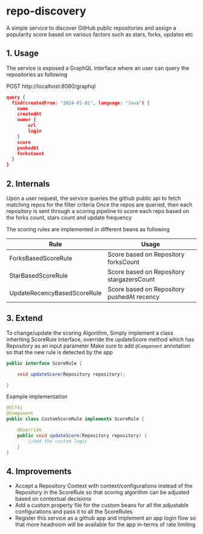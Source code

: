 # repo-discovery

A simple service to discover GitHub public repositories and assign a popularity score based on various factors such as stars, forks, updates etc

## 1. Usage
The service is exposed a GraphQL interface where an user can query the repositories as following

POST http://localhost:8080/graphql

```json
query {
  find(createdFrom: "2024-01-01", language: "Java") {
    name
    createdAt
    owner {
        url
        login
    }
    score
    pushedAt
    forksCount
  }
}

```
## 2. Internals 

Upon a user request, the service queries the github public api to fetch matching repos for the filter criteria
Once the repos are queried, then each repository is sent through a scoring pipeline to score each repo based on the 
forks count, stars count and update frequency 

The scoring rules are implemented in different beans as following 

| Rule                        | Usage                                      |
|-----------------------------|--------------------------------------------|
| ForksBasedScoreRule         | Score based on Repository forksCount       |
| StarBasedScoreRule          | Score based on Repository stargazersCount  |
| UpdateRecencyBasedScoreRule | Score based on Repository pushedAt recency |


## 3. Extend

To change/update the scoring Algorithm, 
Simply implement a class inheriting ScoreRule Interface, override the updateScore method which has Repository as an input parameter
Make sure to add `@Component` annotation so that the new rule is detected by the app

```java
public interface ScoreRule {

    void updateScore(Repository repository);

}
```

Example implementation 

```java
@Slf4j
@Component
public class CustomScoreRule implements ScoreRule {

    @Override
    public void updateScore(Repository repository) {
        //Add the custom logic
    }
}
```
## 4. Improvements

* Accept a Repository Context with context/configurations instead of the Repository in the ScoreRule 
so that scoring algorithm can be adjusted based on contextual decisions
* Add a custom property file for the custom beans for all the adjustable configurations and pass it to all the ScoreRules
* Register this service as a github app and implement an app login flow so that more headroom will be available for the app in-terms of rate limiting

